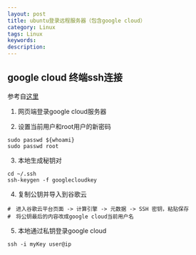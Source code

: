 ```yaml
---
layout: post
title: ubuntu登录远程服务器（包含google cloud）
category: Linux
tags: Linux
keywords:
description:
---
```


## google cloud 终端ssh连接
参考自[这里](https://www.jianshu.com/p/57e85cf3e50b)

1. 网页端登录google cloud服务器

2. 设置当前用户和root用户的新密码
```
sudo passwd ${whoami}
sudo passwd root
```
3. 本地生成秘钥对
```
cd ~/.ssh
ssh-keygen -f googlecloudkey
```
4. 复制公钥并导入到谷歌云
```
#　进入谷歌云平台页面 -> 计算引擎 -> 元数据 -> SSH 密钥，粘贴保存
#　将公钥最后的内容改成google cloud当前用户名
```
5. 本地通过私钥登录google cloud
```
ssh -i myKey user@ip
```


